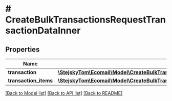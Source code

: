 # # CreateBulkTransactionsRequestTransactionDataInner

## Properties

Name | Type | Description | Notes
------------ | ------------- | ------------- | -------------
**transaction** | [**\StejskyTom\Ecomail\Model\CreateBulkTransactionsRequestTransactionDataInnerTransaction**](CreateBulkTransactionsRequestTransactionDataInnerTransaction.md) |  |
**transaction_items** | [**\StejskyTom\Ecomail\Model\CreateBulkTransactionsRequestTransactionDataInnerTransactionItemsInner[]**](CreateBulkTransactionsRequestTransactionDataInnerTransactionItemsInner.md) |  |

[[Back to Model list]](../../README.md#models) [[Back to API list]](../../README.md#endpoints) [[Back to README]](../../README.md)
